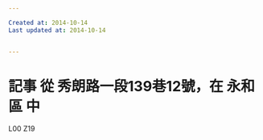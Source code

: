 ```yaml
---

Created at: 2014-10-14
Last updated at: 2014-10-14


---
```


# 記事 從 秀朗路一段139巷12號，在 永和區 中


L00
Z19

